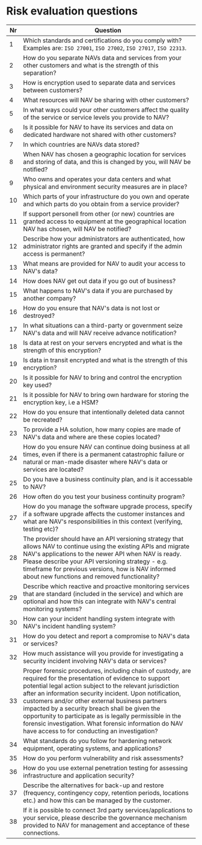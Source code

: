 # Risk evaluation questions

| Nr | Question |
| -- | -------- |
| 1  | Which standards and certifications do you comply with? Examples are: `ISO 27001`, `ISO 27002`, `ISO 27017`, `ISO 22313`. |
| 2  | How do you separate NAVs data and services from your other customers and what is the strength of this separation? | 
| 3  | How is encryption used to separate data and services between customers? |
| 4  | What resources will NAV be sharing with other customers? |
| 5  | In what ways could your other customers affect the quality of the service or service levels you provide to NAV? |
| 6  | Is it possible for NAV to have its services and data on dedicated hardware not shared with other customers? |
| 7  | In which countries are NAVs data stored? |
| 8  | When NAV has chosen a geographic location for services and storing of data, and this is changed by you, will NAV be notified? |
| 9  | Who owns and operates your data centers and what physical and environment security measures are in place? |
| 10 | Which parts of your infrastructure do you own and operate and which parts do you obtain from a service provider? |
| 11 | If support personell from other (or new) countries are granted access to equipment at the geographical location NAV has chosen, will NAV be notified? |
| 12 | Describe how your administrators are authenticated, how administrator rights are granted and specify if the admin access is permanent? |
| 13 | What means are provided for NAV to audit your access to NAV's data? |
| 14 | How does NAV get out data if you go out of business? |
| 15 | What happens to NAV's data if you are purchased by another company? |
| 16 | How do you ensure that NAV's data is not lost or destroyed? |
| 17 | In what situations can a third-party or government seize NAV's data and will NAV receive advance notification? |
| 18 | Is data at rest on your servers encrypted and what is the strength of this encryption? |
| 19 | Is data in transit encrypted and what is the strength of this encryption? |
| 20 | Is it possible for NAV to bring and control the encryption key used? |
| 21 | Is it possible for NAV to bring own hardware for storing the encryption key, i.e a HSM? |
| 22 | How do you ensure that intentionally deleted data cannot be recreated? |
| 23 | To provide a HA solution, how many copies are made of NAV's data and where are these copies located? |
| 24 | How do you ensure NAV can continue doing business at all times, even if there is a permanent catastrophic failure or natural or man-made disaster where NAV's data or services are located? |
| 25 | Do you have a business continuity plan, and is it accessable to NAV? |
| 26 | How often do you test your business continuity program? |
| 27 | How do you manage the software upgrade process, specify if a software upgrade affects the customer instances and what are NAV's responsibilities in this context (verifying, testing etc)? |
| 28 | The provider should have an API versioning strategy that allows NAV to continue using the existing APIs and migrate NAV's applications to the newer API when NAV is ready. Please describe your API versioning strategy - e.g. timeframe for previous versions, how is NAV informed about new functions and removed functionality? |
| 29 | Describe which reactive and proactive monitoring services that are standard (included in the service) and which are optional and how this can integrate with NAV's central monitoring systems? |
| 30 | How can your incident handling system integrate with NAV's incident handling system? |
| 31 | How do you detect and report a compromise to NAV's data or services? |
| 32 | How much assistance will you provide for investigating a security incident involving NAV's data or services? |
| 33 | Proper forensic procedures, including chain of custody, are required for the presentation of evidence to support potential legal action subject to the relevant jurisdiction after an information security incident. Upon notification, customers and/or other external business partners impacted by a security breach shall be given the opportunity to participate as is legally permissible in the forensic investigation. What forensic information do NAV have access to for conducting an investigation? |
| 34 | What standards do you follow for hardening network equipment, operating systems, and applications? |
| 35 | How do you perform vulnerability and risk assessments? |
| 36 | How do you use external penetration testing for assessing infrastructure and application security? |
| 37 | Describe the alternatives for back-up and restore (frequency, contingency copy, retention periods, locations etc.) and how this can be managed by the customer. |
| 38 | If it is possible to connect 3rd party services/applications to your service, please describe the governance mechanism provided to NAV for management and acceptance of these connections. |
